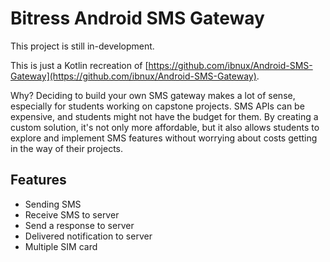 
# Bitress Android SMS Gateway

This project is still in-development.

This is just a Kotlin recreation of [https://github.com/ibnux/Android-SMS-Gateway](https://github.com/ibnux/Android-SMS-Gateway). 

Why? Deciding to build your own SMS gateway makes a lot of sense, especially for students working on capstone projects. SMS APIs can be expensive, and students might not have the budget for them. By creating a custom solution, it's not only more affordable, but it also allows students to explore and implement SMS features without worrying about costs getting in the way of their projects.

## Features
- Sending SMS
- Receive SMS to server
- Send a response to server
- Delivered notification to server
- Multiple SIM card
